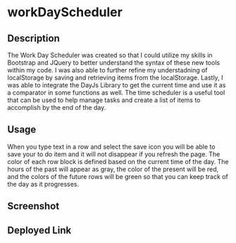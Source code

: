 # workDayScheduler

## Description
The Work Day Scheduler was created so that I could utilize my skills in Bootstrap and JQuery to better understand the syntax of these new tools within my code. I was also able to further refine my understadning of localStorage by saving and retrieving items from the localStorage. Lastly, I was able to integrate the DayJs Library to get the current time and use it as a comparator in some functions as well. The time scheduler is a useful tool that can be used to help manage tasks and create a list of items to accomplish by the end of the day. 

## Usage
When you type text in a row and select the save icon you will be able to save your to do item and it will not disappear if you refresh the page. The color of each row block is defined based on the current time of the day. The hours of the past will appear as gray, the color of the present will be red, and the colors of the future rows will be green so that you can keep track of the day as it progresses. 

## Screenshot

## Deployed Link